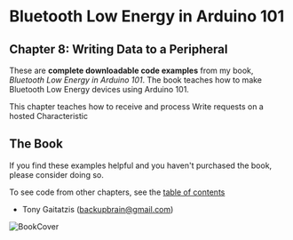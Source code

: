 # Bluetooth Low Energy in Arduino 101

## Chapter 8: Writing Data to a Peripheral


These are **complete downloadable code examples** from my book, _Bluetooth Low Energy in Arduino 101_.  The book teaches how to make Bluetooth Low Energy devices using Arduino 101.

This chapter teaches how to receive and process Write requests on a hosted Characteristic

## The Book

If you find these examples helpful and you haven't purchased the book, please consider doing so.

To see code from other chapters, see the [table of contents](https://github.com/BluetoothLowEnergyInArduino101/Book)

- Tony Gaitatzis (<backupbrain@gmail.com>)

![BookCover](https://github.com/BluetoothLowEnergyIniOSSwift/Book/blob/master/Bluetooth%20Low%20Energy%20in%20Arduino%20101%20Cover.png)
